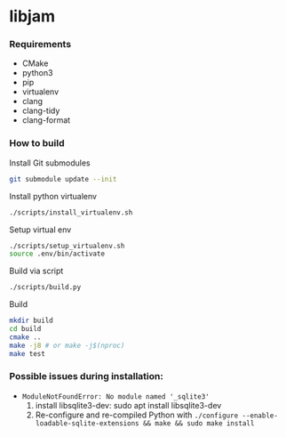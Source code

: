 # libjam

### Requirements

* CMake
* python3
* pip
* virtualenv
* clang
* clang-tidy
* clang-format

### How to build

Install Git submodules
```bash
git submodule update --init
```

Install python virtualenv
```bash
./scripts/install_virtualenv.sh
```

Setup virtual env
```bash
./scripts/setup_virtualenv.sh
source .env/bin/activate
```

Build via script
```bash
./scripts/build.py
```

Build
```bash
mkdir build
cd build
cmake ..
make -j8 # or make -j$(nproc)
make test
```

### Possible issues during installation:

- `ModuleNotFoundError: No module named '_sqlite3'`
	1. install libsqlite3-dev: sudo apt install libsqlite3-dev
	2. Re-configure and re-compiled Python with `./configure --enable-loadable-sqlite-extensions && make && sudo make install`
